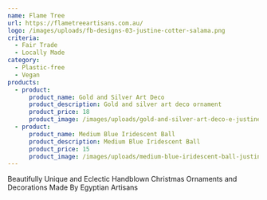 ```yaml
---
name: Flame Tree
url: https://flametreeartisans.com.au/
logo: /images/uploads/fb-designs-03-justine-cotter-salama.png
criteria:
  - Fair Trade
  - Locally Made
category:
  - Plastic-free
  - Vegan
products:
  - product:
      product_name: Gold and Silver Art Deco
      product_description: Gold and silver art deco ornament
      product_price: 18
      product_image: /images/uploads/gold-and-silver-art-deco-e-justine-cotter-salama.jpg
  - product:
      product_name: Medium Blue Iridescent Ball
      product_description: Medium Blue Iridescent Ball
      product_price: 15
      product_image: /images/uploads/medium-blue-iridescent-ball-justine-cotter-salama.jpg
---
```


Beautifully Unique and Eclectic Handblown Christmas Ornaments and Decorations Made By Egyptian Artisans
